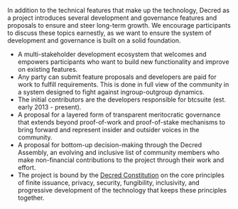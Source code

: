 In addition to the technical features that make up the technology, Decred as a project introduces several development and governance features and proposals to ensure and steer long-term growth. We encourage participants to discuss these topics earnestly, as we want to ensure the system of development and governance is built on a solid foundation.

- A multi-stakeholder development ecosystem that welcomes and empowers participants who want to build new functionality and improve on existing features.
- Any party can submit feature proposals and developers are paid for work to fulfill requirements. This is done in full view of the community in a system designed to fight against ingroup-outgroup dynamics.
- The initial contributors are the developers responsible for btcsuite (est. early 2013 - present).
- A proposal for a layered form of transparent meritocratic governance that extends beyond proof-of-work and proof-of-stake mechanisms to bring forward and represent insider and outsider voices in the community.
- A proposal for bottom-up decision-making through the Decred Assembly, an evolving and inclusive list of community members who make non-financial contributions to the project through their work and effort.
- The project is bound by the [Decred Constitution](https://wiki.decred.org/Decred_Constitution) on the core principles of finite issuance, privacy, security, fungibility, inclusivity, and progressive development of the technology that keeps these principles together.
